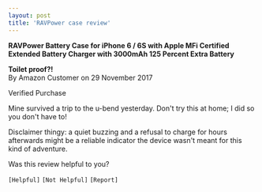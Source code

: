 ```yaml
---
layout: post
title: 'RAVPower case review'
---
```


**RAVPower Battery Case for iPhone 6 / 6S with Apple MFi Certified Extended Battery Charger with 3000mAh 125 Percent Extra Battery**

**Toilet proof?!**    
By Amazon Customer on 29 November 2017

Verified Purchase

Mine survived a trip to the u-bend yesterday. Don't try this at home; I did so you don't have to!

Disclaimer thingy: a quiet buzzing and a refusal to charge for hours afterwards might be a reliable indicator the device wasn't meant for this kind of adventure.

Was this review helpful to you?

`[Helpful]` `[Not Helpful]` `[Report]`